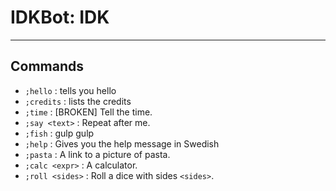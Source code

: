 # IDKBot: IDK

---

## Commands

  - `;hello` : tells you hello
  - `;credits` : lists the credits
  - `;time` : \[BROKEN\]  Tell the time.
  - `;say <text>` : Repeat after me.
  - `;fish` : gulp gulp
  - `;help` : Gives you the help message in Swedish
  - `;pasta` : A link to a picture of pasta.
  - `;calc <expr>` : A calculator.
  - `;roll <sides>` : Roll a dice with sides `<sides>`.
